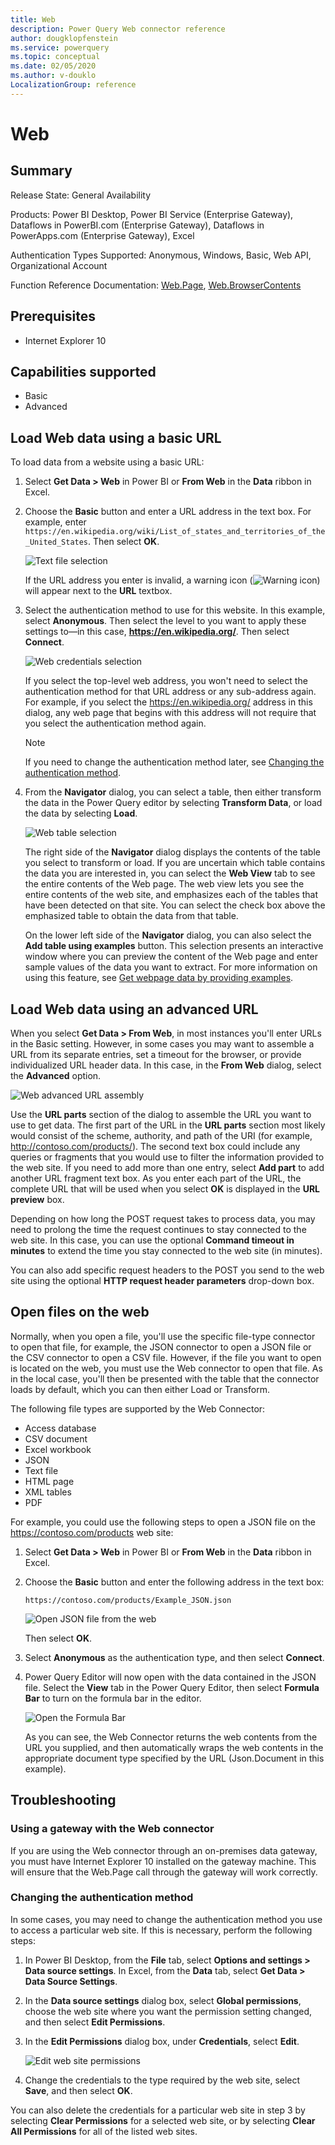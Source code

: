 ```yaml
---
title: Web
description: Power Query Web connector reference
author: dougklopfenstein
ms.service: powerquery
ms.topic: conceptual
ms.date: 02/05/2020
ms.author: v-douklo
LocalizationGroup: reference
---
```


# Web

## Summary

Release State: General Availability

Products: Power BI Desktop, Power BI Service (Enterprise Gateway), Dataflows in PowerBI.com (Enterprise Gateway), Dataflows in PowerApps.com (Enterprise Gateway), Excel

Authentication Types Supported: Anonymous, Windows, Basic, Web API, Organizational Account

Function Reference Documentation: [Web.Page](https://docs.microsoft.com/powerquery-m/web-page), [Web.BrowserContents](https://docs.microsoft.com/powerquery-m/web-browsercontents)

## Prerequisites

* Internet Explorer 10

## Capabilities supported

* Basic
* Advanced

## Load Web data using a basic URL

To load data from a website using a basic URL:

1. Select **Get Data > Web** in Power BI or **From Web** in the **Data** ribbon in Excel. 

2. Choose the **Basic** button and enter a URL address in the text box. For example, enter `https://en.wikipedia.org/wiki/List_of_states_and_territories_of_the_United_States`. Then select **OK**.

   ![Text file selection](../images/webbasicurl.png)

   If the URL address you enter is invalid, a warning icon (![Warning icon](../images/webwarning.png)) will appear next to the **URL** textbox.

3. Select the authentication method to use for this website. In this example, select **Anonymous**. Then select the level to you want to apply these settings to&mdash;in this case, **https://en.wikipedia.org/**. Then select **Connect**.

   ![Web credentials selection](../images/webcredentials.png)

   If you select the top-level web address, you won't need to select the authentication method for that URL address or any sub-address again. For example, if you select the https://en.wikipedia.org/ address in this dialog, any web page that begins with this address will not require that you select the authentication method again.

   >[!Note]
   >If you need to change the authentication method later, see [Changing the authentication method](#changing-the-authentication-method). 

4. From the **Navigator** dialog, you can select a table, then either transform the data in the Power Query editor by selecting **Transform Data**, or load the data by selecting **Load**.

   ![Web table selection](../images/webnavigator.png)

   The right side of the **Navigator** dialog displays the contents of the table you select to transform or load. If you are uncertain which table contains the data you are interested in, you can select the **Web View** tab to see the entire contents of the Web page. The web view lets you see the entire contents of the web site, and emphasizes each of the tables that have been detected on that site. You can select the check box above the emphasized table to obtain the data from that table.

   On the lower left side of the **Navigator** dialog, you can also select the **Add table using examples** button. This selection presents an interactive window where you can preview the content of the Web page and enter sample values of the data you want to extract. For more information on using this feature, see [Get webpage data by providing examples](https://docs.microsoft.com/power-bi/desktop-connect-to-web-by-example).

## Load Web data using an advanced URL

When you select **Get Data > From Web**, in most instances you'll enter URLs in the Basic setting. However, in some cases you may want to assemble a URL from its separate entries, set a timeout for the browser, or provide individualized URL header data. In this case, in the **From Web** dialog, select the **Advanced** option.

![Web advanced URL assembly](../images/webadvancedurl.png)

Use the **URL parts** section of the dialog to assemble the URL you want to use to get data. The first part of the URL in the **URL parts** section most likely would consist of the scheme, authority, and path of the URI (for example, http://contoso.com/products/). The second text box could include any queries or fragments that you would use to filter the information provided to the web site. If you need to add more than one entry, select **Add part** to add another URL fragment text box. As you enter each part of the URL, the complete URL that will be used when you select **OK** is displayed in the **URL preview** box.

Depending on how long the POST request takes to process data, you may need to prolong the time the request continues to stay connected to the web site. In this case, you can use the optional **Command timeout in minutes** to extend the time you stay connected to the web site (in minutes).

You can also add specific request headers to the POST you send to the web site using the optional **HTTP request header parameters** drop-down box. 
<!-- The following table describes the request headers you can select. 

| Request Header | Description |
| --- | --- |
| Accept | Specifies the response media types that are acceptable. |
| AcceptCharset | Indicates which character sets are acceptable in the textual response content. |
| AcceptEncoding | Indicates what response content codings are acceptable in the response. |
| AcceptLanguage | Indicates the set of natural languages that are preferred in the response. |
| Allow | Lists the set of methods supported by the target resource. |
| Authorization | Provides credentials containing the authentication information of the user for the resource being requested. |
| CacheControl | Specifies directives that specifies behavior that prevents caches from adversely interfering with a request or response. |
| Connection | Indicates the desired control options for the current connection. |
| ContentEncoding | Indicates what encoding has been applied to the resource, and therefore what type of decoding is required to view the information. |
| ContentLanguage | Indicates the natural language of the audience of the information content. |
| ContentLength | Provides the size of the payload as a decimal number of octets. |
| ContentLocation | References a URI used as an identifier for a specific resource corresponding to the representation in this message's payload. |
| ContentMd5 | Provides a message itegrity check (MIC) that verifies the decoded data is that same as was originally sent. |
| ContentRange | Specifies where in the body of the content that the partial body should be applied. |
| ContentType | Indicates the media type of the associated representation. |
| Cookie | Provides a way for the client to send a single cookie to the server. |
| Date | Indicates the date and time a message was created, in HTTP-date format (RFC 7231). |
| Expect | Indicates what server behaviors are required by the client. |
| Expires | Specifies the date and time after which the response is considered stale. |
| From | Contains an email address of the user making the request. |
| Host | Specifies the Internet host and port number of the content being requested. |
| IfMatch | Conditionally determines if two entities in a resource match. |
| IfModifiedSince | Conditionally determines if a variant has been change since the date specified in this field. |
| IfNoneMatch | Conditionally determines if none of the entities in a resource are current. |
| IfRange | Conditionally determines if the data in the specified range is up-to-date with the value specified. |
| IfUnmodifiedSince | Conditionally determines if the modification date is earlier than or equal to the value specified. |
| KeepAlive | Makes a persistent connection to the Internet resource.  |
| LastModified | Provides the last date and time that the contents were modified. |
| MaxForwards | Provides a way to limit the number of times a request is forwarded by proxies. |
| Pragma | Provides a way for clients to specify a "no-cache" request that will be understood by HTTP 1.0 caches. |
| ProxyAuthorization | Indicates the authentication schemes and parameters that apply to the proxy for this request URI. |
| Range | Specifies one or more subranges of the selected representation data. |
| Referer | Specifies a URI reference for the resource from which the target URI was obtained. |
| Te | Specifies the transfer encoding to be applied to a payload to ensure a safe passage over the network. |
| Trailer | Indicates what fields should be present in a trailer. |
| TransferEncoding | Indicates the transfer coding names that correspond to the sequence of transfer codings applied to the payload to form the message body. |
| Translate | **Not in spec** |
| Upgrade | Provides a way to transition between HTML 1.1 and another protocol on the same connection. |
| UserAgent | Contains information about the user originating the request. |
| Via | Indicates the presence of intermediate protocols and recipients between the client and the server. |
| Warning | Provides additional information about the status or transformation of a message. | -->

## Open files on the web

Normally, when you open a file, you'll use the specific file-type connector to open that file, for example, the JSON connector to open a JSON file or the CSV connector to open a CSV file. However, if the file you want to open is located on the web, you must use the Web connector to open that file. As in the local case, you'll then be presented with the table that the connector loads by default, which you can then either Load or Transform.

The following file types are supported by the Web Connector:

* Access database
* CSV document
* Excel workbook
* JSON
* Text file
* HTML page
* XML tables
* PDF

For example, you could use the following steps to open a JSON file on the https://contoso.com/products web site:

1. Select **Get Data > Web** in Power BI or **From Web** in the **Data** ribbon in Excel. 

2. Choose the **Basic** button and enter the following address in the text box:

    `https://contoso.com/products/Example_JSON.json`

    ![Open JSON file from the web](../images/webJson.png)

    Then select **OK**.

3. Select **Anonymous** as the authentication type, and then select **Connect**.

4. Power Query Editor will now open with the data contained in the JSON file. Select the **View** tab in the Power Query Editor, then select **Formula Bar** to turn on the formula bar in the editor.

    ![Open the Formula Bar](../images/webFormulaBar.png)

    As you can see, the Web Connector returns the web contents from the URL you supplied, and then automatically wraps the web contents in the appropriate document type specified by the URL (Json.Document in this example).

<!-- Add information here about getting a SharePoint link in Excel. -->

## Troubleshooting

### Using a gateway with the Web connector

If you are using the Web connector through an on-premises data gateway, you must have Internet Explorer 10 installed on the gateway machine. This will ensure that the Web.Page call through the gateway will work correctly. 

### Changing the authentication method

In some cases, you may need to change the authentication method you use to access a particular web site. If this is necessary, perform the following steps:

1. In Power BI Desktop, from the **File** tab, select **Options and settings > Data source settings**. In Excel, from the **Data** tab, select **Get Data > Data Source Settings**.

2. In the **Data source settings** dialog box, select **Global permissions**, choose the web site where you want the permission setting changed, and then select **Edit Permissions**.

3. In the **Edit Permissions** dialog box, under **Credentials**, select **Edit**. 

    ![Edit web site permissions](../images/webPermission.png)

4. Change the credentials to the type required by the web site, select **Save**, and then select **OK**.

You can also delete the credentials for a particular web site in step 3 by selecting **Clear Permissions** for a selected web site, or by selecting **Clear All Permissions** for all of the listed web sites.


